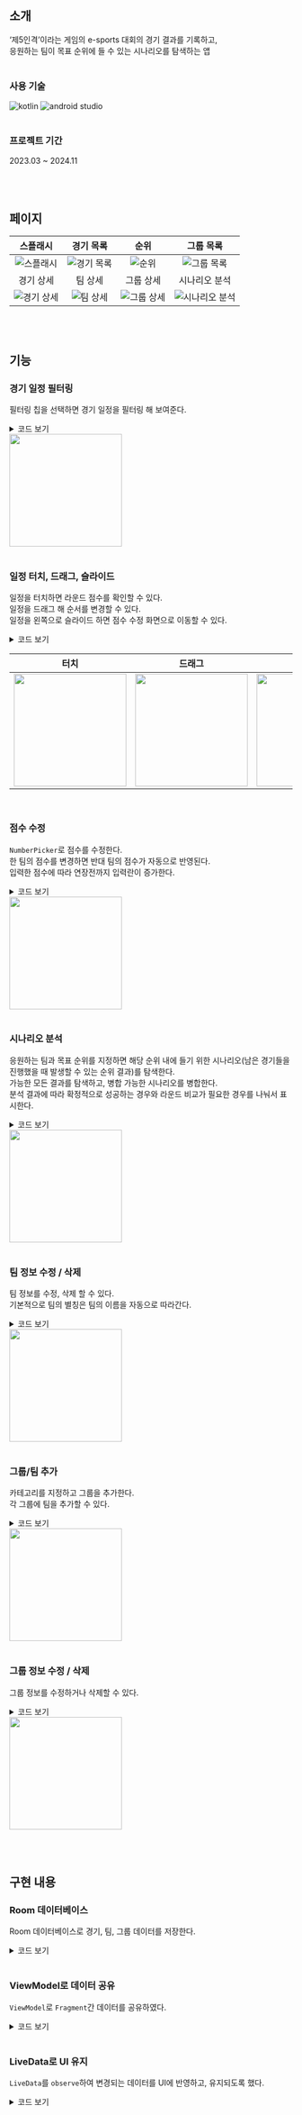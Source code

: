 ##  소개
‘제5인격’이라는 게임의 e-sports 대회의 경기 결과를 기록하고,  
응원하는 팀이 목표 순위에 들 수 있는 시나리오를 탐색하는 앱  
<br>

### 사용 기술
![kotlin](https://img.shields.io/badge/kotlin-7F52FF.svg?style=for-the-badge&logo=kotlin&logoColor=white)
![android studio](https://img.shields.io/badge/android_studio-3DDC84.svg?style=for-the-badge&logo=androidstudio&logoColor=white)  
<br>

### 프로젝트 기간
2023.03 ~ 2024.11

<br><br>

## 페이지
|    스플래시    |   경기 목록    |     순위     |    그룹 목록     |
|:----------:|:----------:|:----------:|:------------:|
|![스플래시](https://github.com/user-attachments/assets/3fcf8c66-f2d0-4e32-82c7-5819678d754a) |![경기 목록](https://github.com/user-attachments/assets/f9245d06-d6ed-4fbf-9e24-7bc43c1e8c90) |![순위](https://github.com/user-attachments/assets/5901c635-b62f-4003-b1bc-d0d81150c746) |![그룹 목록](https://github.com/user-attachments/assets/0c72c5b1-a220-4a76-9983-9745c56d1efe) |
|   경기 상세    |    팀 상세    |   그룹 상세    |   시나리오 분석    |
|![경기 상세](https://github.com/user-attachments/assets/edf578af-38a2-4305-a365-cd2c730fda41) |![팀 상세](https://github.com/user-attachments/assets/daee6e7d-0d1b-4016-a383-75b794f6a050) |![그룹 상세](https://github.com/user-attachments/assets/545733ab-34f9-45fc-beba-225cbaeb6d89) |![시나리오 분석](https://github.com/user-attachments/assets/8e9b62fb-494e-42ae-ac36-d64681aff6b2) |

<br><br>

## 기능
### 경기 일정 필터링
필터링 칩을 선택하면 경기 일정을 필터링 해 보여준다.

<details>
<summary>코드 보기</summary>

```kotlin
//com.gabin.gongill.view.ui.ScheduleFragment

private fun initializeChipGroup() {
	val adapter = (binding.scheduleView.adapter as ScheduleAdapter)
	
	binding.chipAll.setOnCheckedChangeListener { chip, isChecked ->
		if (isChecked) {
			(chip.parent as ChipGroup).clearCheck()
			adapter.filter = ScheduleAdapter.Filter.ALL
			adapter.filterData()
		}
	}
	
	// ...
}
```

```kotlin
//com.gabin.gongill.view.adapter.ScheduleAdapter

fun filterData() {
	filterList = when (filter) {
		Filter.ALL -> ArrayList(playList)
		Filter.YET -> playList.filter { p -> p.winTeam == null }.toCollection(ArrayList())
		Filter.FINISH -> playList.filter { p -> p.winTeam != null }.toCollection(ArrayList())
	}
	filterList.sortBy { it.order }
	notifyDataSetChanged()
}
```
</details>

<div>
	<img src="https://github.com/user-attachments/assets/05fea455-2be2-4c6e-bcca-087fb4bda1c1" width="200"/>
</div>
<br>

### 일정 터치, 드래그, 슬라이드
일정을 터치하면 라운드 점수를 확인할 수 있다.  
일정을 드래그 해 순서를 변경할 수 있다.  
일정을 왼쪽으로 슬라이드 하면 점수 수정 화면으로 이동할 수 있다.

<details>
<summary>코드 보기</summary>

```kotlin
//com.gabin.gongill.view.adapter.ScheduleAdapter

fun dragItem(from: Int, to: Int) {
	val fromPlay = filterList[from]
	val toPlay = filterList[to]
	changeItemOrder(fromPlay, toPlay)
	
	val fromIdx = playList.indexOf(fromPlay)
	val toIdx = playList.indexOf(toPlay)
	Collections.swap(playList, fromIdx, toIdx)
	
	Collections.swap(filterList, from, to)
	notifyItemMoved(from, to)
	listener.onDragItem(fromPlay, toPlay)
}
```

```kotlin
//com.gabin.gongill.view.callback.SimpleSwipeCallback

class SimpleScheduleCallback(private val adapter: ScheduleAdapter, context: Context) :
	ItemTouchHelper.SimpleCallback(
		ItemTouchHelper.UP or ItemTouchHelper.DOWN,
		ItemTouchHelper.LEFT or ItemTouchHelper.RIGHT
	) {
	
	// ...

	override fun onChildDraw(
		c: Canvas,
		recyclerView: RecyclerView,
		viewHolder: RecyclerView.ViewHolder,
		dX: Float,
		dY: Float,
		actionState: Int,
		isCurrentlyActive: Boolean
	) {
		when (actionState) {
			ItemTouchHelper.ACTION_STATE_SWIPE -> {
				val holder = viewHolder as ScheduleAdapter.ViewHolder
				if (holder != currentSwipeHolder) {
					if (currentSwipeHolder != null) {
						getDefaultUIUtil().onDraw(
							c,
							recyclerView,
							currentSwipeHolder!!.binding.scheduleFrame,
							0f,
							currentY,
							actionState,
							isCurrentlyActive
						)
						currentSwipeHolder!!.isSwiped = false
					}
					currentSwipeHolder = holder
				}
				
				var x = dX
				
				if (holder.isSwiped) {
					x = if (isCurrentlyActive)
						-maxSwipe + dX
					else
						min(dX, -maxSwipe)
				}
				x = min(x, 0f)
				
				currentX = x
				currentY = dY
				
				getDefaultUIUtil().onDraw(
					c,
					recyclerView,
					holder.binding.scheduleFrame,
					x,
					dY,
					actionState,
					isCurrentlyActive
				)
			}
			
			else -> super.onChildDraw(c, recyclerView, viewHolder, dX, dY, actionState, isCurrentlyActive)
		}
	}
}
```
</details>

|터치   |드래그   |슬라이드   |
|:---:|:---:|:---:|
|<img src="https://github.com/user-attachments/assets/557e53c0-59b9-4e8f-9391-6b6f08c45578" width="200"/> |<img src="https://github.com/user-attachments/assets/09c76186-3d2b-491a-9dca-a888b14ee30f" width="200"/> |<img src="https://github.com/user-attachments/assets/4c67d945-995f-487d-b360-7adb9867214f" width="200"/> |

<br>

### 점수 수정
`NumberPicker`로 점수를 수정한다.  
한 팀의 점수를 변경하면 반대 팀의 점수가 자동으로 반영된다.  
입력한 점수에 따라 연장전까지 입력란이 증가한다.

<details>
<summary>코드 보기</summary>

```kotlin
//com.gabin.gongill.view.ui.PlayFragment

override fun onTouchItem(set: Int) {
	val dialogBinding = EditDialogBinding.inflate(layoutInflater)
	dialogBinding.team1Dialog.text = play.team1
	dialogBinding.team2Dialog.text = play.team2
	
	// ... NumberPicker 설정

	val builder = MaterialAlertDialogBuilder(requireContext())
		.setTitle(" ")
		.setNegativeButton("취소", null)
		.setPositiveButton("확인", null)
		.setView(dialogBinding.root)
		.show()
	
	builder.getButton(AlertDialog.BUTTON_POSITIVE).setOnClickListener {
		val team1Point = if (picker1.value == 9) 10 else picker1.value
		val team2Point = if (picker2.value == 9) 10 else picker2.value
		val timeWin = if (dialogBinding.timeWin.visibility == View.GONE) null
		else if (dialogBinding.team1TimeWin.isChecked) 0 else if (dialogBinding.team2TimeWin.isChecked) 1 else null
		
		if ((picker1.value == 5 && picker2.value == 4) || (picker1.value == 4 && picker2.value == 5)) {
			model.toastObserver.value = "불가능한 점수입니다"
		} else if (dialogBinding.timeWin.visibility == View.VISIBLE && timeWin == null) {
			model.toastObserver.value = "승리한 팀을 선택해 주세요"
		} else {
			val changeData = play.changeResult(set, listOf(team1Point, team2Point), timeWin)
			val team1 = model.getTeamWithAlias(play.team1)
			val team2 = model.getTeamWithAlias(play.team2)
			changeData.changeTeamInfo(team1, team2)
			
			model.changePlayList.add(play)
			model.changeTeamList.add(team1)
			model.changeTeamList.add(team2)
			
			binding.playSets.adapter?.notifyItemRangeRemoved(play.roundCount, 4 - play.roundCount)
			binding.playSets.adapter?.notifyItemChanged(set)
			builder.dismiss()
		}
	}
}
```

```kotlin
//com.gabin.gongill.objects.ChangeData

class ChangeData(val play: Play) {
	private var winChange = mutableListOf(0, 0)
	private var roundChange = mutableListOf(0, 0)
	private var pointChange = mutableListOf(0, 0)
	private var drawChange = mutableListOf(0, 0)
	private var countChange = mutableListOf(0, 0)
	
	init {
		previousData()
	}
	
	private fun previousData() {
		val winIdx = play.winIdx
		if (play.winIdx == null)
			return
		
		winChange[winIdx!!] -= 1 
		
		val round1 = play.roundResult.count { result -> result == 0 }
		val round2 = play.roundResult.count { result -> result == 1 }
		roundChange[0] -= round1 - round2
		roundChange[1] -= round2 - round1
		
		pointChange[0] -= play.pointResult.take(3).sumOf { result -> result[0] }
		pointChange[1] -= play.pointResult.take(3).sumOf { result -> result[1] }
		
		val roundDraw = play.roundResult.take(3).count { result -> result == 2 }
		drawChange[winIdx!!] += roundDraw
		drawChange[1 - winIdx!!] -= roundDraw
		
		countChange[0] -= min(play.roundCount, 3)
		countChange[1] -= min(play.roundCount, 3)
	}
	
	fun changedData() {
		// ... previousData와 반대로 변경된 점수를 추가
	}
	
	fun changeTeamInfo(team1: Team?, team2: Team?) {
		// ...
	}
}
```
</details>

<div>
	<img src="https://github.com/user-attachments/assets/f3f2573d-70d6-4d03-ba6c-52b409a5ca38" width="200"/>
</div>
<br>

### 시나리오 분석
응원하는 팀과 목표 순위를 지정하면 해당 순위 내에 들기 위한 시나리오(남은 경기들을 진행했을 때 발생할 수 있는 순위 결과)를 탐색한다.  
가능한 모든 결과를 탐색하고, 병합 가능한 시나리오를 병합한다.  
분석 결과에 따라 확정적으로 성공하는 경우와 라운드 비교가 필요한 경우를 나눠서 표시한다.

<details>
<summary>코드 보기</summary>

```kotlin
//com.gabin.gongill.objects.PredickRank

fun predict(): PredictResult {
	exploreScenarios(Scenario(finishedResult, mutableListOf()), 0)
	
	if ((1 shl remainPlay.size) - winScenarios.size - roundScenarios.size < winScenarios.size) {
		reverse = true
		winScenarios = failScenario.toHashSet()
	}
	
	progress = 20
	update(progress)
	
	var scenarios = winScenarios
	while (scenarios.isNotEmpty()) {
		scenarios = mergeDiffOne(scenarios, "win")
		
		progress += (40f / remainPlay.size).toInt()
		update(progress)
	}
	
	progress = 60
	update(progress)
	
	// ... roundScenarios로 동일하게 진행
	
	return PredictResult(
		teams,
		winScenarios.toMutableList(),
		roundScenarios.toMutableList(),
		reverse
	)
}

private fun exploreScenarios(
	scenario: Scenario,
	depth: Int
) {
	if (depth == remainPlay.size) {
		evaluateScenario(scenario)
		return
	}
	
	val team1Idx = remainPlay[depth].team1Idx
	val team2Idx = remainPlay[depth].team2Idx
	
	scenario.teamResults.add(GameResult(team1Idx, team2Idx, remainPlay[depth].playNum, team1Idx))
	exploreScenarios(scenario, depth + 1)
	scenario.teamResults.removeAt(depth)
	
	scenario.teamResults.add(GameResult(team1Idx, team2Idx, remainPlay[depth].playNum, team2Idx))
	exploreScenarios(scenario, depth + 1)
	scenario.teamResults.removeAt(depth)
}

private fun mergeDiffOne(scenarios: HashSet<Scenario>, type: String): HashSet<Scenario> {
	val scenariosToRemove = hashSetOf<Scenario>()
	val mergeScenarios = hashSetOf<Scenario>()
	
	for (scenario in scenarios) {
		for (other in scenarios) {
			if (scenario == other) continue
			
			val diffIdx = scenario.diffResultOne(other)
			if (diffIdx != -1) {
				scenariosToRemove.add(scenario)
				scenariosToRemove.add(other)
				
				val mergeScenario = Scenario(finishedResult, scenario.teamResults.toMutableList()).apply {
					teamResults.removeAt(diffIdx)
				}
				mergeScenarios.add(mergeScenario)
			}
		}
	}
	
	// ...
	
	return mergeScenarios
}
```
</details>

<div>
	<img src="https://github.com/user-attachments/assets/80683f8c-a778-4c04-8ee9-bb44e18d4d7a" width="200"/>
</div>
<br>

### 팀 정보 수정 / 삭제
팀 정보를 수정, 삭제 할 수 있다.  
기본적으로 팀의 별칭은 팀의 이름을 자동으로 따라간다.

<details>
<summary>코드 보기</summary>

```kotlin
//com.gabin.gongill.view.ui.TeamFragment

private fun editTeamName() {
	val dialogBinding = AddTeamDialogBinding.inflate(layoutInflater)
	dialogBinding.addTeamDialogGroupName.visibility = View.GONE
	
	dialogBinding.addTeamDialogTeamNameText.setText(team.name)
	dialogBinding.addTeamDialogAliasText.setText(team.alias)
	
	dialogBinding.addTeamDialogTeamNameText.addTextChangedListener(object : TextWatcher {
		var isSame = false
		
		override fun beforeTextChanged(s: CharSequence?, start: Int, count: Int, after: Int) {
			dialogBinding.addTeamDialogTeamName.error = null
			val name = s?.filterNot { it.isWhitespace() }
			isSame = name?.subSequence(0, min(name.length, 4)).toString() ==
							dialogBinding.addTeamDialogAliasText.text.toString()
		}
		
		override fun onTextChanged(s: CharSequence?, start: Int, before: Int, count: Int) {
		}
		
		override fun afterTextChanged(s: Editable?) {
			if (isSame && s != null && s.filterNot { it.isWhitespace() }.length
				<= dialogBinding.addTeamDialogAlias.counterMaxLength
			) {
				dialogBinding.addTeamDialogAliasText.setText(s.filterNot { it.isWhitespace() })
			}
		}
	})
	
	dialogBinding.addTeamDialogAliasText.doOnTextChanged { text, _, _, _ ->
		if (text != null && text.length > dialogBinding.addTeamDialogAlias.counterMaxLength)
			dialogBinding.addTeamDialogAlias.error = getString(
				R.string.error_alias_maxCount,
				dialogBinding.addTeamDialogAlias.counterMaxLength
			)
		else
			dialogBinding.addTeamDialogAlias.error = null
	}
	
	val builder = MaterialAlertDialogBuilder(requireContext())
		.setTitle(" ")
		.setNegativeButton("취소", null)
		.setPositiveButton("확인", null)
		.setView(dialogBinding.root)
		.show()
	
	builder.getButton(AlertDialog.BUTTON_POSITIVE).setOnClickListener {
		var isError = dialogBinding.addTeamDialogAlias.error != null
		if (dialogBinding.addTeamDialogTeamNameText.text.isNullOrBlank()) {
			dialogBinding.addTeamDialogTeamName.error = getString(R.string.error_teamName_required)
			isError = true
		}
		
		if (!isError) {
			val teamName = dialogBinding.addTeamDialogTeamNameText.text.toString()
			val teamAlias = dialogBinding.addTeamDialogAliasText.text.toString()
			model.changeTeamName(team, teamName, teamAlias)
			binding.toolBar.title = teamName
			builder.dismiss()
		}
	}
}
```

```kotlin
//com.gabin.gongill.view.model.MyViewModel

fun changeTeamName(team: Team, teamName: String, teamAlias: String) {
	database.changeTeamName(team, teamName, teamAlias)
}
```
</details>

<div>
	<img src="https://github.com/user-attachments/assets/3aa682e9-137c-45ec-852c-1f0000f4f270" width="200"/>
</div>
<br>

### 그룹/팀 추가
카테고리를 지정하고 그룹을 추가한다.  
각 그룹에 팀을 추가할 수 있다.

<details>
<summary>코드 보기</summary>

```kotlin
//com.gabin.gongill.view.ui.GroupFragment

override fun onTouchHeader(category: String) {
	val dialogBinding = AddGroupDialogBinding.inflate(layoutInflater)
	
	// ... 카테고리 목록 adapter 설정
	
	val builder = MaterialAlertDialogBuilder(requireContext())
		.setTitle(" ")
		.setNegativeButton("취소", null)
		.setPositiveButton("확인", null)
		.setView(dialogBinding.root)
		.show()
	
	builder.getButton(AlertDialog.BUTTON_POSITIVE).setOnClickListener {
		var isError = false
		
		// ... error 확인
		
		if (!isError) {
			val newCategory = dialogBinding.addGroupDialogCategoryText.text.toString()
			val groupName = dialogBinding.addGroupDialogGroupNameText.text.toString()
			val playNum = dialogBinding.addGroupDialogPlayNumText.text.toString().toInt()
			model.addGroup(groupName, playNum, newCategory)
			builder.dismiss()
		}
	}
}
```

```kotlin
// com.gabin.gongill.view.model.MyViewModel

fun addGroup(groupName: String, playNum: Int, category: String) {
	viewModelScope.launch {
		if (category == "others") {
			toastObserver.value = "해당 카테고리 이름은 사용할 수 없습니다."
			cancel()
		}
		
		val newGroup = Group(groupName, playNum, RankRule.COA8)
		if (category.isNotBlank())
			newGroup.category = category
		
		val result = CoroutineScope(Dispatchers.IO).async { database.addGroup(newGroup) }
		if (result.await() < 0)
			toastObserver.value = "이미 존재하는 그룹입니다."
	}
}
```
</details>

<div>
	<img src="https://github.com/user-attachments/assets/3db06865-716b-4a86-9934-84f56ce4ed1d" width="200"/>
</div>
<br>

### 그룹 정보 수정 / 삭제
그룹 정보를 수정하거나 삭제할 수 있다.

<details>
<summary>코드 보기</summary>

```kotlin
//com.gabin.gongill.view.ui.GroupDetailFragment

private fun deleteGroup() {
	MaterialAlertDialogBuilder(requireContext())
		.setTitle("그룹 '${group?.name}'을(를) 삭제합니다.")
		.setMessage("삭제 하면 되돌릴 수 없습니다. 해당 그룹에 포함된 팀과 경기 데이터도 함께 삭제됩니다.")
		.setPositiveButton("삭제") { _, _ ->
			model.deleteGroup(group!!)
			Navigation.findNavController(requireActivity(), R.id.hostFragment).navigateUp()
		}
		.setNegativeButton("취소", null)
		.show()
}
```

```kotlin
//com.gabin.gongill.view.model.MyViewModel

fun deleteGroup(group: Group) {
	database.deleteGroup(group)
}
```
</details>

<div>
	<img src="https://github.com/user-attachments/assets/ef023ee0-e208-4e1a-85b0-ef8544d41ac5" width="200"/>
</div>

<br><br>

## 구현 내용
### Room 데이터베이스
Room 데이터베이스로 경기, 팀, 그룹 데이터를 저장한다.

<details>
<summary>코드 보기</summary>

```kotlin
//com.gabin.gongill.database.entity.Team

@Entity(
	foreignKeys = [ForeignKey(
		entity = Group::class,
		parentColumns = arrayOf("name"),
		childColumns = arrayOf("group_name"),
		onDelete = ForeignKey.CASCADE,
		onUpdate = ForeignKey.CASCADE
	)],
	indices = [Index("group_name")],
	primaryKeys = ["alias", "group_name"]
)

data class Team(
	val name: String,
	@ColumnInfo("group_name") val groupName: String
) {
	var alias = name
	
	var rank: Int = 0
	var win: Int = 0
	var lose: Int = 0
	@ColumnInfo(name = "round_win")
	var roundWin: Int = 0
	@ColumnInfo(name = "round_count")
	var roundCount = 0
	var point: Int = 0
	@ColumnInfo(name = "draw_round")
	var drawRound = 0
	
	constructor(name: String, groupName: String, alias: String) :
					this(name, groupName) {
		this.alias = alias
	}
	
	override fun toString(): String {
		return "${this.alias}: win ${this.win} / round win ${this.roundWin} / point ${this.point}"
	}
}
```

```kotlin
//com.gabin.gongill.database.dao.TeamDao

@Dao
interface TeamDao {
	@Insert(onConflict = OnConflictStrategy.IGNORE)
	suspend fun insertTeam(team: Team): Long
	
	@Update
	suspend fun updateTeam(team: Team)
	
	@Delete
	suspend fun deleteTeam(team: Team)
	
	@Query("SELECT * FROM team WHERE group_name = :groupName")
	suspend fun findByGroup(groupName: String): List<Team>
	
	@Query("SELECT `groups`.*, team.* FROM team JOIN `groups` ON `groups`.name = team.group_name")
	fun getGroupAndTeams(): LiveData<Map<Group, List<Team>>>
	
	// ...
}
```

```kotlin
//com.gabin.gongill.database.MyDatabase

@Database(entities = [Group::class, Team::class, Play::class], version = 3, exportSchema = false)
@TypeConverters(TypeConverter::class)
abstract class MyDatabase : RoomDatabase() {
	abstract fun groupDao(): GroupDao
	abstract fun teamDao(): TeamDao
	abstract fun playDao(): PlayDao
}
```

```kotlin

class CompetitionRepository(application: Application) {
	private val db = Room.databaseBuilder(
		application.applicationContext, MyDatabase::class.java, "database"
	)
		.addMigrations(MIGRATION_2_3)
		.build()
	
	fun getTeamList(): LiveData<List<Team>> {
		return db.teamDao().getAllTeams()
	}
	
	// ...
}
```
</details>
<br>

### ViewModel로 데이터 공유
`ViewModel`로 `Fragment`간 데이터를 공유하였다.

<details>
<summary>코드 보기</summary>

```kotlin
//com.gabin.gongill.view.model.MyViewModel

class MyViewModel(application: Application) : AndroidViewModel(application) {
	private val database by lazy {
		CompetitionRepository(application)
	}
	
	val toastObserver: MutableLiveData<String> = MutableLiveData()
	
	val categoryList: LiveData<List<String>> = database.getCategoryList()
	val groupList: LiveData<List<Group>> = database.getGroupList()
	val teamList: LiveData<List<Team>> = database.getTeamList()
	val playList: LiveData<List<Play>> = database.getPlayList()
	
	val mediator = MediatorLiveData<Unit>()
	
	private var _groupTeamList: MutableLiveData<Map<Group, List<Team>>> = MutableLiveData()
	val groupTeamList: LiveData<Map<Group, List<Team>>>
		get() = _groupTeamList
	
	private var _groupPlayList: MutableLiveData<Map<Group, List<Play>>> = MutableLiveData()
	val groupPlayList: LiveData<Map<Group, List<Play>>>
		get() = _groupPlayList
	
	private var _teamPlayList: MutableLiveData<Map<Team, List<Play>>> = MutableLiveData()
	val teamPlayList: LiveData<Map<Team, List<Play>>>
		get() = _teamPlayList
	
	private var _categoryGroupList: MutableLiveData<Map<String, List<Group>>> = MutableLiveData()
	val categoryGroupList: LiveData<Map<String, List<Group>>>
		get() = _categoryGroupList
	
	
	init {
		mediator.apply {
			addSource(categoryList) {
				updateCategoryGroupList()
				value = Unit
			}
			
			addSource(groupList) {
				updateGroupPlayList()
				updateGroupTeamList()
				updateCategoryGroupList()
				value = Unit
			}
			
			addSource(teamList) {
				updateTeamPlayList()
				updateGroupTeamList()
				updateCurrentTeamAndPlay()
				value = Unit
			}
			
			addSource(playList) {
				updateTeamPlayList()
				updateGroupPlayList()
				updateCurrentTeamAndPlay()
				rank()
				value = Unit
			}
		}
	}
	
	private var selectedCurrentGroup: Group? = null
	var selectedGroup: Group? = null
	var selectedPlay: Play? = null
	var selectedTeam: Team? = null
	
	private var _currentTeamList = MutableLiveData<List<Team>>()
	val currentTeamList: LiveData<List<Team>>
		get() = _currentTeamList
	
	private var _currentPlayList = MutableLiveData<List<Play>>()
	val currentPlayList: LiveData<List<Play>>
		get() = _currentPlayList
	
	
	val changePlayList: ArrayList<Play> = arrayListOf()
	val changeTeamList: ArrayList<Team> = arrayListOf()
	
	fun selectGroup(name: String) {
		selectedCurrentGroup = groupList.value?.find { it.name == name }
		updateCurrentTeamAndPlay()
	}
	
	// ...
}
```
</details>
<br>

### LiveData로 UI 유지
`LiveData`를 `observe`하여 변경되는 데이터를 UI에 반영하고, 유지되도록 했다.

<details>
<summary>코드 보기</summary>

```kotlin
//com.gabin.gongill.view.ui.RankFragment

override fun onViewCreated(view: View, savedInstanceState: Bundle?) {
	// ...
	
	model.currentTeamList.observe(viewLifecycleOwner) {
		adapter.changeData(it.sortedBy { play -> play.rank })
	}
	
	// ...
}
```
</details>
